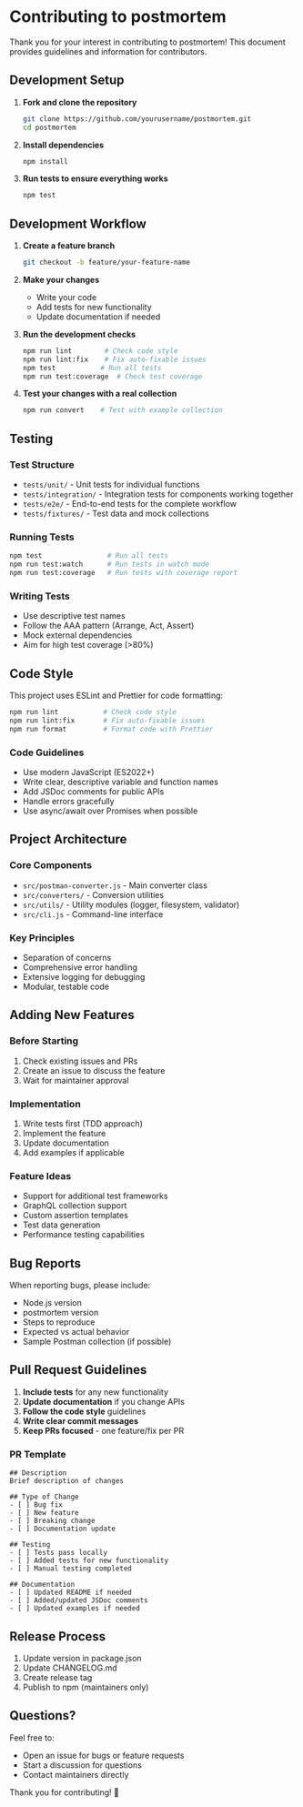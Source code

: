 # Contributing to postmortem

Thank you for your interest in contributing to postmortem! This document provides guidelines and information for contributors.

## Development Setup

1. **Fork and clone the repository**
   ```bash
   git clone https://github.com/yourusername/postmortem.git
   cd postmortem
   ```

2. **Install dependencies**
   ```bash
   npm install
   ```

3. **Run tests to ensure everything works**
   ```bash
   npm test
   ```

## Development Workflow

1. **Create a feature branch**
   ```bash
   git checkout -b feature/your-feature-name
   ```

2. **Make your changes**
   - Write your code
   - Add tests for new functionality
   - Update documentation if needed

3. **Run the development checks**
   ```bash
   npm run lint        # Check code style
   npm run lint:fix    # Fix auto-fixable issues
   npm test           # Run all tests
   npm run test:coverage  # Check test coverage
   ```

4. **Test your changes with a real collection**
   ```bash
   npm run convert    # Test with example collection
   ```

## Testing

### Test Structure
- `tests/unit/` - Unit tests for individual functions
- `tests/integration/` - Integration tests for components working together
- `tests/e2e/` - End-to-end tests for the complete workflow
- `tests/fixtures/` - Test data and mock collections

### Running Tests
```bash
npm test                # Run all tests
npm run test:watch      # Run tests in watch mode
npm run test:coverage   # Run tests with coverage report
```

### Writing Tests
- Use descriptive test names
- Follow the AAA pattern (Arrange, Act, Assert)
- Mock external dependencies
- Aim for high test coverage (>80%)

## Code Style

This project uses ESLint and Prettier for code formatting:

```bash
npm run lint           # Check code style
npm run lint:fix       # Fix auto-fixable issues
npm run format         # Format code with Prettier
```

### Code Guidelines
- Use modern JavaScript (ES2022+)
- Write clear, descriptive variable and function names
- Add JSDoc comments for public APIs
- Handle errors gracefully
- Use async/await over Promises when possible

## Project Architecture

### Core Components
- `src/postman-converter.js` - Main converter class
- `src/converters/` - Conversion utilities
- `src/utils/` - Utility modules (logger, filesystem, validator)
- `src/cli.js` - Command-line interface

### Key Principles
- Separation of concerns
- Comprehensive error handling
- Extensive logging for debugging
- Modular, testable code

## Adding New Features

### Before Starting
1. Check existing issues and PRs
2. Create an issue to discuss the feature
3. Wait for maintainer approval

### Implementation
1. Write tests first (TDD approach)
2. Implement the feature
3. Update documentation
4. Add examples if applicable

### Feature Ideas
- Support for additional test frameworks
- GraphQL collection support
- Custom assertion templates
- Test data generation
- Performance testing capabilities

## Bug Reports

When reporting bugs, please include:
- Node.js version
- postmortem version
- Steps to reproduce
- Expected vs actual behavior
- Sample Postman collection (if possible)

## Pull Request Guidelines

1. **Include tests** for any new functionality
2. **Update documentation** if you change APIs
3. **Follow the code style** guidelines
4. **Write clear commit messages**
5. **Keep PRs focused** - one feature/fix per PR

### PR Template
```
## Description
Brief description of changes

## Type of Change
- [ ] Bug fix
- [ ] New feature
- [ ] Breaking change
- [ ] Documentation update

## Testing
- [ ] Tests pass locally
- [ ] Added tests for new functionality
- [ ] Manual testing completed

## Documentation
- [ ] Updated README if needed
- [ ] Added/updated JSDoc comments
- [ ] Updated examples if needed
```

## Release Process

1. Update version in package.json
2. Update CHANGELOG.md
3. Create release tag
4. Publish to npm (maintainers only)

## Questions?

Feel free to:
- Open an issue for bugs or feature requests
- Start a discussion for questions
- Contact maintainers directly

Thank you for contributing! 🚀
